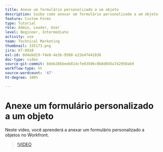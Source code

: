 ```yaml
---
title: Anexe um formulário personalizado a um objeto
description: Saiba como anexar um formulário personalizado a um objeto e tornar campos personalizados visíveis em relatórios.
feature: Custom Forms
type: Tutorial
role: Admin, Leader, User
level: Beginner, Intermediate
activity: use
team: Technical Marketing
thumbnail: 335173.png
jira: KT-8910
exl-id: 0d4ebd19-f4e8-4e3b-9580-e22e47442836
doc-type: video
source-git-commit: 8deb28bbeeb814cfe03506c0b8d045a742950ab9
workflow-type: ht
source-wordcount: '47'
ht-degree: 100%

---
```


# Anexe um formulário personalizado a um objeto

Neste vídeo, você aprenderá a anexar um formulário personalizado a objetos no Workfront.

>[!VIDEO](https://video.tv.adobe.com/v/335173/?quality=12&learn=on)

